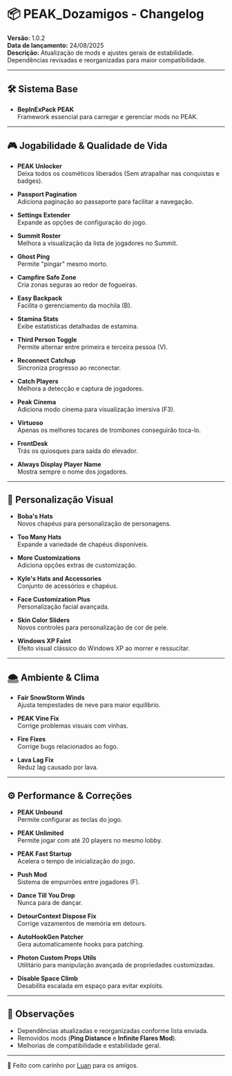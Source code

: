 # 📦 PEAK_Dozamigos - Changelog

**Versão:** 1.0.2  
**Data de lançamento:** 24/08/2025  
**Descrição:** Atualização de mods e ajustes gerais de estabilidade. Dependências revisadas e reorganizadas para maior compatibilidade.

---

## 🛠️ Sistema Base

- **BepInExPack PEAK**  
  Framework essencial para carregar e gerenciar mods no PEAK.

---

## 🎮 Jogabilidade & Qualidade de Vida

- **PEAK Unlocker**  
  Deixa todos os cosméticos liberados (Sem atrapalhar nas conquistas e badges).

- **Passport Pagination**  
  Adiciona paginação ao passaporte para facilitar a navegação.

- **Settings Extender**  
  Expande as opções de configuração do jogo.

- **Summit Roster**  
  Melhora a visualização da lista de jogadores no Summit.

- **Ghost Ping**  
  Permite "pingar" mesmo morto.

- **Campfire Safe Zone**  
  Cria zonas seguras ao redor de fogueiras.

- **Easy Backpack**  
  Facilita o gerenciamento da mochila (B).

- **Stamina Stats**  
  Exibe estatísticas detalhadas de estamina.

- **Third Person Toggle**  
  Permite alternar entre primeira e terceira pessoa (V).

- **Reconnect Catchup**  
  Sincroniza progresso ao reconectar.

- **Catch Players**  
  Melhora a detecção e captura de jogadores.

- **Peak Cinema**  
  Adiciona modo cinema para visualização imersiva (F3).

- **Virtuoso**  
  Apenas os melhores tocares de trombones conseguirão toca-lo.

- **FrontDesk**  
  Trás os quiosques para saída do elevador.

- **Always Display Player Name**  
  Mostra sempre o nome dos jogadores.

---

## 🎨 Personalização Visual

- **Boba's Hats**  
  Novos chapéus para personalização de personagens.

- **Too Many Hats**  
  Expande a variedade de chapéus disponíveis.

- **More Customizations**  
  Adiciona opções extras de customização.

- **Kyle's Hats and Accessories**  
  Conjunto de acessórios e chapéus.

- **Face Customization Plus**  
  Personalização facial avançada.

- **Skin Color Sliders**  
  Novos controles para personalização de cor de pele.

- **Windows XP Faint**  
  Efeito visual clássico do Windows XP ao morrer e ressucitar.

---

## 🌨️ Ambiente & Clima

- **Fair SnowStorm Winds**  
  Ajusta tempestades de neve para maior equilíbrio.

- **PEAK Vine Fix**  
  Corrige problemas visuais com vinhas.

- **Fire Fixes**  
  Corrige bugs relacionados ao fogo.

- **Lava Lag Fix**  
  Reduz lag causado por lava.

---

## ⚙️ Performance & Correções

- **PEAK Unbound**  
  Permite configurar as teclas do jogo.

- **PEAK Unlimited**  
  Permite jogar com até 20 players no mesmo lobby.

- **PEAK Fast Startup**  
  Acelera o tempo de inicialização do jogo.

- **Push Mod**  
  Sistema de empurrões entre jogadores (F).

- **Dance Till You Drop**  
  Nunca para de dançar.

- **DetourContext Dispose Fix**  
  Corrige vazamentos de memória em detours.

- **AutoHookGen Patcher**  
  Gera automaticamente hooks para patching.

- **Photon Custom Props Utils**  
  Utilitário para manipulação avançada de propriedades customizadas.

- **Disable Space Climb**  
  Desabilita escalada em espaço para evitar exploits.

---

## 📌 Observações

- Dependências atualizadas e reorganizadas conforme lista enviada.  
- Removidos mods (**Ping Distance** e **Infinite Flares Mod**).  
- Melhorias de compatibilidade e estabilidade geral.

---

👥 Feito com carinho por [Luan](https://github.com/luanwolf) para os amigos.
